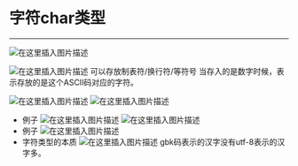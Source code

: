 ﻿# 字符char类型
-----
![在这里插入图片描述](https://img-blog.csdnimg.cn/d214fe7b3c544ab18d6350d2835bd744.png?x-oss-process=image/watermark,type_ZHJvaWRzYW5zZmFsbGJhY2s,shadow_50,text_Q1NETiBATkpVU1RaSkM=,size_20,color_FFFFFF,t_70,g_se,x_16)

![在这里插入图片描述](https://img-blog.csdnimg.cn/92f003b774124caf9979747ded378d43.png?x-oss-process=image/watermark,type_ZHJvaWRzYW5zZmFsbGJhY2s,shadow_50,text_Q1NETiBATkpVU1RaSkM=,size_20,color_FFFFFF,t_70,g_se,x_16)
可以存放制表符/换行符/等符号
当存入的是数字时候，表示存放的是这个ASCII码对应的字符。


![在这里插入图片描述](https://img-blog.csdnimg.cn/9cdaa5c1aa784ab7855935fbcc1fd0c4.png?x-oss-process=image/watermark,type_ZHJvaWRzYW5zZmFsbGJhY2s,shadow_50,text_Q1NETiBATkpVU1RaSkM=,size_20,color_FFFFFF,t_70,g_se,x_16)
![在这里插入图片描述](https://img-blog.csdnimg.cn/871be25712a54dcc8a0c0afe05cccc19.png)

- 例子
![在这里插入图片描述](https://img-blog.csdnimg.cn/2626fae979a548a9b87fee05874d9cd4.png?x-oss-process=image/watermark,type_ZHJvaWRzYW5zZmFsbGJhY2s,shadow_50,text_Q1NETiBATkpVU1RaSkM=,size_20,color_FFFFFF,t_70,g_se,x_16)
![在这里插入图片描述](https://img-blog.csdnimg.cn/6dda7344573442618c4e76c0ecfb0dc8.png)
- 例子
![在这里插入图片描述](https://img-blog.csdnimg.cn/1fe7b20746f94612b67e73765277c478.png?x-oss-process=image/watermark,type_ZHJvaWRzYW5zZmFsbGJhY2s,shadow_50,text_Q1NETiBATkpVU1RaSkM=,size_20,color_FFFFFF,t_70,g_se,x_16)
- 字符类型的本质
![在这里插入图片描述](https://img-blog.csdnimg.cn/abf94c973d644118aa52cb1a7eaa875e.png?x-oss-process=image/watermark,type_ZHJvaWRzYW5zZmFsbGJhY2s,shadow_50,text_Q1NETiBATkpVU1RaSkM=,size_20,color_FFFFFF,t_70,g_se,x_16)
gbk码表示的汉字没有utf-8表示的汉字多。

